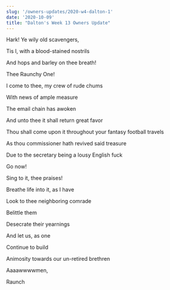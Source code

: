 ```yaml
---
slug: '/owners-updates/2020-w4-dalton-1'
date: '2020-10-09'
title: "Dalton's Week 13 Owners Update"
---
```


Hark! Ye wily old scavengers,

Tis I, with a blood-stained nostrils

And hops and barley on thee breath!

Thee Raunchy One!

I come to thee, my crew of rude chums

With news of ample measure

The email chain has awoken

And unto thee it shall return great favor

Thou shall come upon it throughout your fantasy football travels

As thou commissioner hath revived said treasure

Due to the secretary being a lousy English fuck

Go now!

Sing to it, thee praises!

Breathe life into it, as I have

Look to thee neighboring comrade

Belittle them

Desecrate their yearnings

And let us, as one

Continue to build

Animosity towards our un-retired brethren

Aaaawwwwmen,

Raunch
